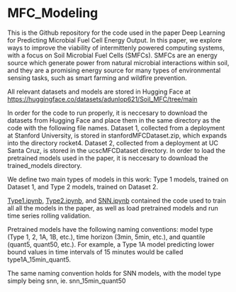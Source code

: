 # MFC_Modeling
This is the Github repository for the code used in the paper Deep Learning for Predicting Microbial Fuel Cell Energy Output. In this paper, we explore ways to improve the viability of intermittenly powered computing systems, with a focus on Soil Microbial Fuel Cells (SMFCs). SMFCs are an energy source which generate power from natural microbial interactions within soil, and they are a promising energy source for many types of environmental sensing tasks, such as smart farming and wildfire prevention.

All relevant datasets and models are stored in Hugging Face at https://huggingface.co/datasets/adunlop621/Soil_MFC/tree/main

In order for the code to run properly, it is neccesary to download the datasets from Hugging Face and place them in the same directory as the code with the following file names. Dataset 1, collected from a deployment at Stanford University, is stored in stanfordMFCDataset.zip, which expands into the directory rocket4. Dataset 2, collected from a deployment at UC Santa Cruz, is stored in the ucscMFCDataset directory. In order to load the pretrained models used in the paper, it is neccesary to download the trained_models directory. 

We define two main types of models in this work: Type 1 models, trained on Dataset 1, and Type 2 models, trained on Dataset 2. 

[Type1.ipynb](https://github.com/jlab-sensing/MFC_Modeling/blob/main/Type1.ipynb), [Type2.ipynb](https://github.com/jlab-sensing/MFC_Modeling/blob/main/Type2.ipynb), and [SNN.ipynb](https://github.com/jlab-sensing/MFC_Modeling/blob/main/SNN.ipynb) contained the code used to train all all the models in the paper, as well as load pretrained models and run time series rolling validation. 

Pretrained models have the following naming conventions: model type (Type 1, 2, 1A, 1B, etc.), time horizon (3min, 5min, etc.), and quantile (quant5, quant50, etc.). For example, a Type 1A model predicting lower bound values in time intervals of 15 minutes would be called type1A_15min_quant5.

The same naming convention holds for SNN models, with the model type simply being snn, ie. snn_15min_quant50






